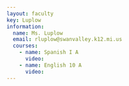 ```yaml
---
layout: faculty
key: Luplow
information:
  name: Ms. Luplow
  email: rluplow@swanvalley.k12.mi.us
  courses:
    - name: Spanish I A
      video:
    - name: English 10 A
      video:
---
```

